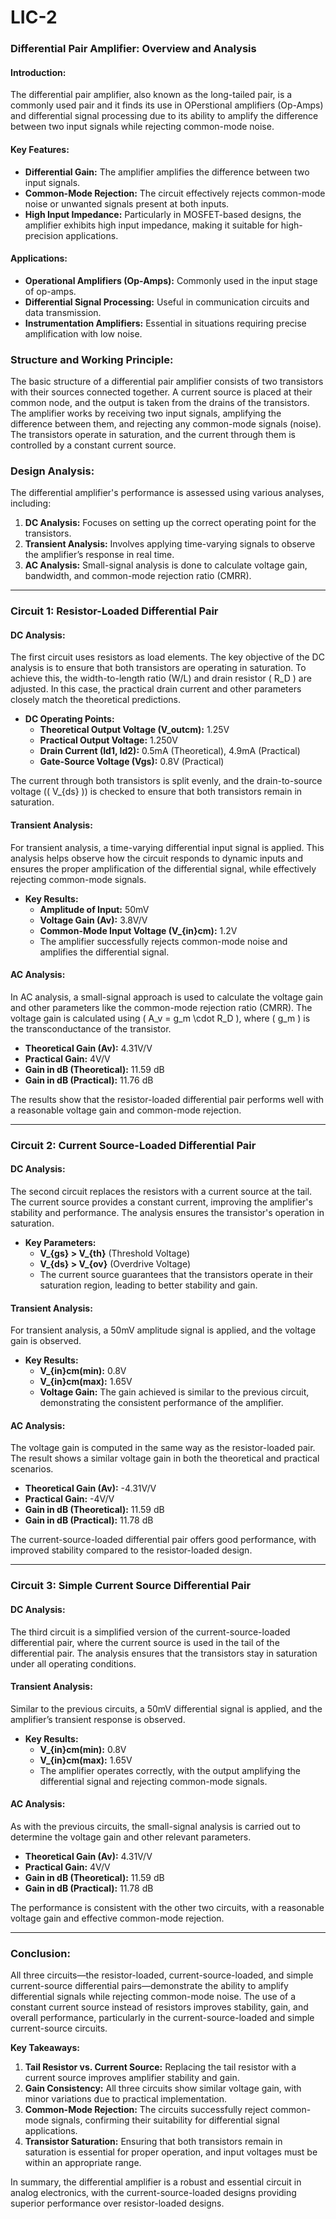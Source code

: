 # LIC-2
### **Differential Pair Amplifier: Overview and Analysis**

#### **Introduction:**
The differential pair amplifier, also known as the long-tailed pair, is a commonly used pair and it finds its use in OPerstional amplifiers (Op-Amps) and differential signal processing due to its ability to amplify the difference between two input signals while rejecting common-mode noise.

#### **Key Features:**
- **Differential Gain:** The amplifier amplifies the difference between two input signals.
- **Common-Mode Rejection:** The circuit effectively rejects common-mode noise or unwanted signals present at both inputs.
- **High Input Impedance:** Particularly in MOSFET-based designs, the amplifier exhibits high input impedance, making it suitable for high-precision applications.

#### **Applications:**
- **Operational Amplifiers (Op-Amps):** Commonly used in the input stage of op-amps.
- **Differential Signal Processing:** Useful in communication circuits and data transmission.
- **Instrumentation Amplifiers:** Essential in situations requiring precise amplification with low noise.

### **Structure and Working Principle:**
The basic structure of a differential pair amplifier consists of two transistors with their sources connected together. A current source is placed at their common node, and the output is taken from the drains of the transistors. The amplifier works by receiving two input signals, amplifying the difference between them, and rejecting any common-mode signals (noise). The transistors operate in saturation, and the current through them is controlled by a constant current source.

### **Design Analysis:**
The differential amplifier's performance is assessed using various analyses, including:
1. **DC Analysis:** Focuses on setting up the correct operating point for the transistors.
2. **Transient Analysis:** Involves applying time-varying signals to observe the amplifier’s response in real time.
3. **AC Analysis:** Small-signal analysis is done to calculate voltage gain, bandwidth, and common-mode rejection ratio (CMRR).

---

### **Circuit 1: Resistor-Loaded Differential Pair**

#### **DC Analysis:**
The first circuit uses resistors as load elements. The key objective of the DC analysis is to ensure that both transistors are operating in saturation. To achieve this, the width-to-length ratio (W/L) and drain resistor \( R_D \) are adjusted. In this case, the practical drain current and other parameters closely match the theoretical predictions.

- **DC Operating Points:**
  - **Theoretical Output Voltage (V_outcm):** 1.25V
  - **Practical Output Voltage:** 1.250V
  - **Drain Current (Id1, Id2):** 0.5mA (Theoretical), 4.9mA (Practical)
  - **Gate-Source Voltage (Vgs):** 0.8V (Practical)

The current through both transistors is split evenly, and the drain-to-source voltage (\( V_{ds} \)) is checked to ensure that both transistors remain in saturation.

#### **Transient Analysis:**
For transient analysis, a time-varying differential input signal is applied. This analysis helps observe how the circuit responds to dynamic inputs and ensures the proper amplification of the differential signal, while effectively rejecting common-mode signals.

- **Key Results:**
  - **Amplitude of Input:** 50mV
  - **Voltage Gain (Av):** 3.8V/V
  - **Common-Mode Input Voltage (V_{in}cm):** 1.2V
  - The amplifier successfully rejects common-mode noise and amplifies the differential signal.

#### **AC Analysis:**
In AC analysis, a small-signal approach is used to calculate the voltage gain and other parameters like the common-mode rejection ratio (CMRR). The voltage gain is calculated using \( A_v = g_m \cdot R_D \), where \( g_m \) is the transconductance of the transistor.

- **Theoretical Gain (Av):** 4.31V/V
- **Practical Gain:** 4V/V
- **Gain in dB (Theoretical):** 11.59 dB
- **Gain in dB (Practical):** 11.76 dB

The results show that the resistor-loaded differential pair performs well with a reasonable voltage gain and common-mode rejection.

---

### **Circuit 2: Current Source-Loaded Differential Pair**

#### **DC Analysis:**
The second circuit replaces the resistors with a current source at the tail. The current source provides a constant current, improving the amplifier's stability and performance. The analysis ensures the transistor's operation in saturation.

- **Key Parameters:**
  - **V_{gs} > V_{th}** (Threshold Voltage)
  - **V_{ds} > V_{ov}** (Overdrive Voltage)
  - The current source guarantees that the transistors operate in their saturation region, leading to better stability and gain.

#### **Transient Analysis:**
For transient analysis, a 50mV amplitude signal is applied, and the voltage gain is observed.

- **Key Results:**
  - **V_{in}cm(min):** 0.8V
  - **V_{in}cm(max):** 1.65V
  - **Voltage Gain:** The gain achieved is similar to the previous circuit, demonstrating the consistent performance of the amplifier.

#### **AC Analysis:**
The voltage gain is computed in the same way as the resistor-loaded pair. The result shows a similar voltage gain in both the theoretical and practical scenarios.

- **Theoretical Gain (Av):** -4.31V/V
- **Practical Gain:** -4V/V
- **Gain in dB (Theoretical):** 11.59 dB
- **Gain in dB (Practical):** 11.78 dB

The current-source-loaded differential pair offers good performance, with improved stability compared to the resistor-loaded design.

---

### **Circuit 3: Simple Current Source Differential Pair**

#### **DC Analysis:**
The third circuit is a simplified version of the current-source-loaded differential pair, where the current source is used in the tail of the differential pair. The analysis ensures that the transistors stay in saturation under all operating conditions.

#### **Transient Analysis:**
Similar to the previous circuits, a 50mV differential signal is applied, and the amplifier’s transient response is observed.

- **Key Results:**
  - **V_{in}cm(min):** 0.8V
  - **V_{in}cm(max):** 1.65V
  - The amplifier operates correctly, with the output amplifying the differential signal and rejecting common-mode signals.

#### **AC Analysis:**
As with the previous circuits, the small-signal analysis is carried out to determine the voltage gain and other relevant parameters.

- **Theoretical Gain (Av):** 4.31V/V
- **Practical Gain:** 4V/V
- **Gain in dB (Theoretical):** 11.59 dB
- **Gain in dB (Practical):** 11.78 dB

The performance is consistent with the other two circuits, with a reasonable voltage gain and effective common-mode rejection.

---

### **Conclusion:**
All three circuits—the resistor-loaded, current-source-loaded, and simple current-source differential pairs—demonstrate the ability to amplify differential signals while rejecting common-mode noise. The use of a constant current source instead of resistors improves stability, gain, and overall performance, particularly in the current-source-loaded and simple current-source circuits.

**Key Takeaways:**
1. **Tail Resistor vs. Current Source:** Replacing the tail resistor with a current source improves amplifier stability and gain.
2. **Gain Consistency:** All three circuits show similar voltage gain, with minor variations due to practical implementation.
3. **Common-Mode Rejection:** The circuits successfully reject common-mode signals, confirming their suitability for differential signal applications.
4. **Transistor Saturation:** Ensuring that both transistors remain in saturation is essential for proper operation, and input voltages must be within an appropriate range.

In summary, the differential amplifier is a robust and essential circuit in analog electronics, with the current-source-loaded designs providing superior performance over resistor-loaded designs.

